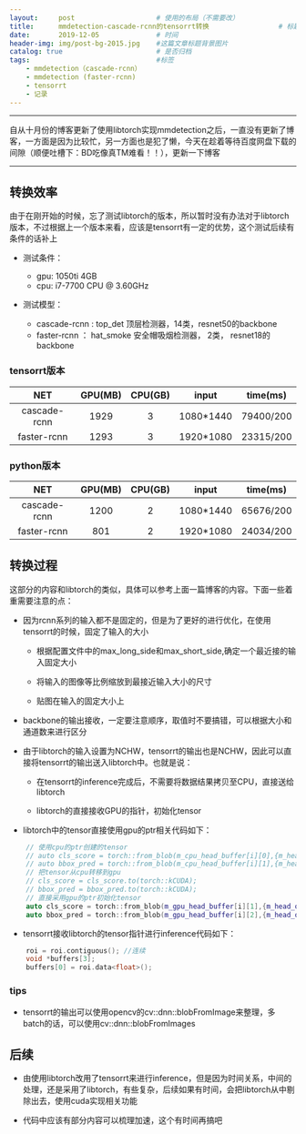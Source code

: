 ```yaml
---
layout:     post   				    # 使用的布局（不需要改）
title:      mmdetection-cascade-rcnn的tensorrt转换 				# 标题 
date:       2019-12-05 				# 时间
header-img: img/post-bg-2015.jpg 	#这篇文章标题背景图片
catalog: true 						# 是否归档
tags:								#标签
    - mmdetection（cascade-rcnn）
    - mmdetection (faster-rcnn)
    - tensorrt
    - 记录
---
```


---

自从十月份的博客更新了使用libtorch实现mmdetection之后，一直没有更新了博客，一方面是因为比较忙，另一方面也是犯了懒，今天在趁着等待百度网盘下载的间隙（顺便吐槽下：BD吃像真TM难看！！），更新一下博客

---

## 转换效率

由于在刚开始的时候，忘了测试libtorch的版本，所以暂时没有办法对于libtorch版本，不过根据上一个版本来看，应该是tensorrt有一定的优势，这个测试后续有条件的话补上

- 测试条件：

  - gpu: 1050ti 4GB
  - cpu: i7-7700 CPU @ 3.60GHz

- 测试模型：

  - cascade-rcnn : top_det 顶层检测器，14类，resnet50的backbone
  - faster-rcnn ： hat_smoke 安全帽吸烟检测器， 2类， resnet18的backbone

### tensorrt版本

| NET | GPU(MB) | CPU(GB) | input | time(ms) |
| :----: | :----: | :----: | :----: | :----: |
| cascade-rcnn | 1929 | 3 | 1080*1440 | 79400/200 |
| faster-rcnn | 1293 | 3 | 1920*1080 | 23315/200 |

### python版本

| NET | GPU(MB) | CPU(GB) | input | time(ms) |
| :----: | :----: | :----: | :----: | :----: |
| cascade-rcnn | 1200 | 2 | 1080*1440 | 65676/200 |
| faster-rcnn | 801 | 2 | 1920*1080 | 24034/200 |

## 转换过程

这部分的内容和libtorch的类似，具体可以参考上面一篇博客的内容。下面一些着重需要注意的点：

- 因为rcnn系列的输入都不是固定的，但是为了更好的进行优化，在使用tensorrt的时候，固定了输入的大小

  - 根据配置文件中的max_long_side和max_short_side,确定一个最近接的输入固定大小

  - 将输入的图像等比例缩放到最接近输入大小的尺寸

  - 贴图在输入的固定大小上

- backbone的输出接收，一定要注意顺序，取值时不要搞错，可以根据大小和通道数来进行区分

- 由于libtorch的输入设置为NCHW，tensorrt的输出也是NCHW，因此可以直接将tensorrt的输出送入libtorch中。也就是说：

  - 在tensorrt的inference完成后，不需要将数据结果拷贝至CPU，直接送给libtorch

  - libtorch的直接接收GPU的指针，初始化tensor

- libtorch中的tensor直接使用gpu的ptr相关代码如下：

```C++
    // 使用cpu的ptr创建的tensor
    // auto cls_score = torch::from_blob(m_cpu_head_buffer[i][0],{m_head_outshape[i][1].d[0],m_head_outshape[i][1].d[1]}, torch::kFloat);
    // auto bbox_pred = torch::from_blob(m_cpu_head_buffer[i][1],{m_head_outshape[i][2].d[0],m_head_outshape[i][2].d[1]}, torch::kFloat);
    // 把tensor从cpu转移到gpu
    // cls_score = cls_score.to(torch::kCUDA);
    // bbox_pred = bbox_pred.to(torch::kCUDA);
    // 直接采用gpu的ptr初始化tensor
    auto cls_score = torch::from_blob(m_gpu_head_buffer[i][1],{m_head_outshape[i][1].d[0],m_head_outshape[i][1].d[1]}, torch::kCUDA);
    auto bbox_pred = torch::from_blob(m_gpu_head_buffer[i][2],{m_head_outshape[i][2].d[0],m_head_outshape[i][2].d[1]}, torch::kCUDA);
```

- tensorrt接收libtorch的tensor指针进行inference代码如下：

```CPP
    roi = roi.contiguous(); //连续
    void *buffers[3];
    buffers[0] = roi.data<float>();
```

### tips

- tensorrt的输出可以使用opencv的cv::dnn::blobFromImage来整理，多batch的话，可以使用cv::dnn::blobFromImages

## 后续

- 由使用libtorch改用了tensorrt来进行inference，但是因为时间关系，中间的处理，还是采用了libtorch，有些复杂，后续如果有时间，会把libtorch从中剔除出去，使用cuda实现相关功能

- 代码中应该有部分内容可以梳理加速，这个有时间再搞吧
